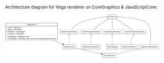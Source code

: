 Architecture diagram for Vega renderer on CoreGraphics & JavaScriptCore:

![VegaRenderer Architecture](VegaRenderer.uml.svg)